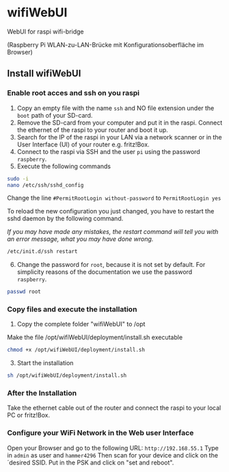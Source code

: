 # wifiWebUI
WebUI for raspi wifi-bridge

(Raspberry Pi WLAN-zu-LAN-Brücke mit Konfigurationsoberfläche im Browser)

## Install wifiWebUI
### Enable root acces and ssh on you raspi
1. Copy an empty file with the name ```ssh``` and NO file extension under the ```boot``` path of your SD-card.
2. Remove the SD-card from your computer and put it in the raspi. Connect the ethernet of the raspi to your router and boot it up.
3. Search for the IP of the raspi in your LAN via a network scanner or in the User Interface (UI) of your router e.g. fritz!Box.
4. Connect to the raspi via SSH and the user ```pi``` using the password ```raspberry```.
5. Execute the following commands
```bash
sudo -i
nano /etc/ssh/sshd_config
```
Change the line ```#PermitRootLogin without-password``` to ```PermitRootLogin yes```

To reload the new configuration you just changed, you have to restart the sshd daemon by the following command.

*If you may have made any mistakes, the restart command will tell you with an error message, what you may have done wrong.*
```bash
/etc/init.d/ssh restart
```
6. Change the password for ```root```, because it is not set by default. For simplicity reasons of the documentation we use the password ```raspberry```.
```bash
passwd root
```
### Copy files and execute the installation
1. Copy the complete folder "wifiWebUI" to /opt

Make the file /opt/wifiWebUI/deployment/install.sh executable
```bash
chmod +x /opt/wifiWebUI/deployment/install.sh
```
3. Start the installation
```bash
sh /opt/wifiWebUI/deployment/install.sh
```

### After the Installation
Take the ethernet cable out of the router and connect the raspi to your local PC or fritz!Box.

### Configure your WiFi Network in the Web user Interface
Open your Browser and go to the following URL: ```http://192.168.55.1```
Type in ```admin``` as user and ```hammer4296```
Then scan for your device and click on the ´desired SSID.
Put in the PSK and click on "set and reboot".
